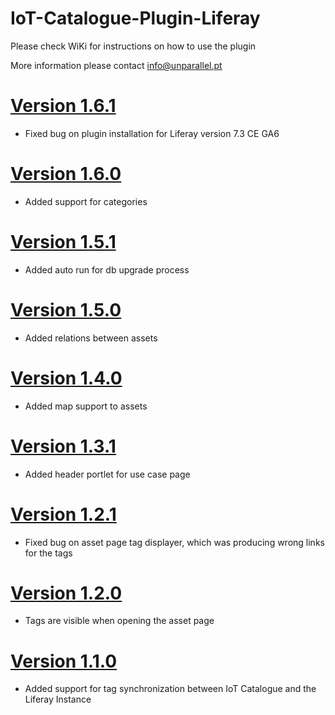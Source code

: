 # IoT-Catalogue-Plugin-Liferay

Please check WiKi for instructions on how to use the plugin

More information please contact info@unparallel.pt

# [Version 1.6.1](https://github.com/unparallel-innovation/iot-catalogue-plugin-liferay/releases/tag/1.6.1)

* Fixed bug on plugin installation for Liferay version 7.3 CE GA6

# [Version 1.6.0](https://github.com/unparallel-innovation/iot-catalogue-plugin-liferay/releases/tag/1.6.0)

* Added support for categories

# [Version 1.5.1](https://github.com/unparallel-innovation/iot-catalogue-plugin-liferay/releases/tag/1.5.1)

* Added auto run for db upgrade process

# [Version 1.5.0](https://github.com/unparallel-innovation/iot-catalogue-plugin-liferay/releases/tag/1.5.0)

* Added relations between assets

# [Version 1.4.0](https://github.com/unparallel-innovation/iot-catalogue-plugin-liferay/releases/tag/1.4.0)

* Added map support to assets

# [Version 1.3.1](https://github.com/unparallel-innovation/iot-catalogue-plugin-liferay/releases/tag/1.3.1)

* Added header portlet for use case page

# [Version 1.2.1](https://github.com/unparallel-innovation/iot-catalogue-plugin-liferay/releases/tag/1.2.1)

* Fixed bug on asset page tag displayer, which was producing wrong links for the tags

# [Version 1.2.0](https://github.com/unparallel-innovation/iot-catalogue-plugin-liferay/releases/tag/1.2.0)

* Tags are visible when opening the asset page

# [Version 1.1.0](https://github.com/unparallel-innovation/iot-catalogue-plugin-liferay/releases/tag/1.1.0)

* Added support for tag synchronization between IoT Catalogue and the Liferay Instance
